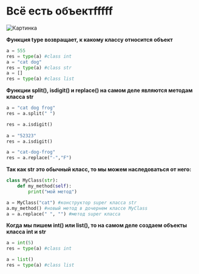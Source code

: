 # Всё есть объектfffff

![Картинка](../images/oop/everything_is_object.jpg)

**Функция type возвращает, к какому классу относится объект**

```py
a = 555
res = type(a) #class int
a = "cat dog" 
res = type(a) #class str
a = []
res = type(a) #class list
```

**Функции split(), isdigit() и replace() на самом деле являются методам класса str**
```py
a = "cat dog frog"
res = a.split(" ")

res = a.isdigit()
    
a = "52323"
res = a.isdigit()

a = "cat-dog-frog"
res = a.replace("-","F")
```

**Так как str это обычный класс, то мы можем наследоваться от него:**
```py
class MyClass(str):
    def my_method(self):
        print("мой метод")

a = MyClass("cat") #конструктор super класса str
a.my_method() #новый метод в дочернем классе MyClass
a = a.replace(" ", "") #метод super класса
```

**Когда мы пишем int() или list(), то на самом деле создаем объекты класса int и str**
```py
a = int(5)
res = type(a) #class int

a = list()
res = type(a) #class list
```
